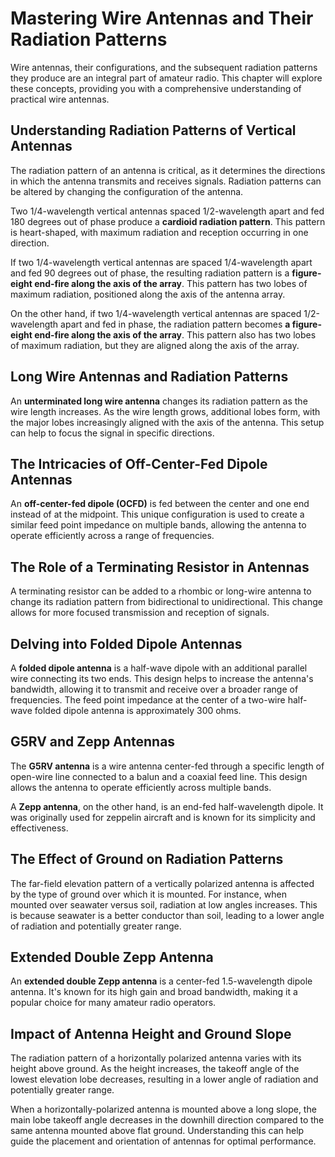 # Mastering Wire Antennas and Their Radiation Patterns

Wire antennas, their configurations, and the subsequent radiation patterns they produce are an integral part of amateur radio. This chapter will explore these concepts, providing you with a comprehensive understanding of practical wire antennas.

## Understanding Radiation Patterns of Vertical Antennas

The radiation pattern of an antenna is critical, as it determines the directions in which the antenna transmits and receives signals. Radiation patterns can be altered by changing the configuration of the antenna.

Two 1/4-wavelength vertical antennas spaced 1/2-wavelength apart and fed 180 degrees out of phase produce a **cardioid radiation pattern**. This pattern is heart-shaped, with maximum radiation and reception occurring in one direction.

If two 1/4-wavelength vertical antennas are spaced 1/4-wavelength apart and fed 90 degrees out of phase, the resulting radiation pattern is a **figure-eight end-fire along the axis of the array**. This pattern has two lobes of maximum radiation, positioned along the axis of the antenna array.

On the other hand, if two 1/4-wavelength vertical antennas are spaced 1/2-wavelength apart and fed in phase, the radiation pattern becomes **a figure-eight end-fire along the axis of the array**. This pattern also has two lobes of maximum radiation, but they are aligned along the axis of the array.

## Long Wire Antennas and Radiation Patterns

An **unterminated long wire antenna** changes its radiation pattern as the wire length increases. As the wire length grows, additional lobes form, with the major lobes increasingly aligned with the axis of the antenna. This setup can help to focus the signal in specific directions.

## The Intricacies of Off-Center-Fed Dipole Antennas

An **off-center-fed dipole (OCFD)** is fed between the center and one end instead of at the midpoint. This unique configuration is used to create a similar feed point impedance on multiple bands, allowing the antenna to operate efficiently across a range of frequencies.

## The Role of a Terminating Resistor in Antennas

A terminating resistor can be added to a rhombic or long-wire antenna to change its radiation pattern from bidirectional to unidirectional. This change allows for more focused transmission and reception of signals.

## Delving into Folded Dipole Antennas

A **folded dipole antenna** is a half-wave dipole with an additional parallel wire connecting its two ends. This design helps to increase the antenna's bandwidth, allowing it to transmit and receive over a broader range of frequencies. The feed point impedance at the center of a two-wire half-wave folded dipole antenna is approximately 300 ohms.

## G5RV and Zepp Antennas

The **G5RV antenna** is a wire antenna center-fed through a specific length of open-wire line connected to a balun and a coaxial feed line. This design allows the antenna to operate efficiently across multiple bands.

A **Zepp antenna**, on the other hand, is an end-fed half-wavelength dipole. It was originally used for zeppelin aircraft and is known for its simplicity and effectiveness.

## The Effect of Ground on Radiation Patterns

The far-field elevation pattern of a vertically polarized antenna is affected by the type of ground over which it is mounted. For instance, when mounted over seawater versus soil, radiation at low angles increases. This is because seawater is a better conductor than soil, leading to a lower angle of radiation and potentially greater range.

## Extended Double Zepp Antenna

An **extended double Zepp antenna** is a center-fed 1.5-wavelength dipole antenna. It's known for its high gain and broad bandwidth, making it a popular choice for many amateur radio operators.

## Impact of Antenna Height and Ground Slope

The radiation pattern of a horizontally polarized antenna varies with its height above ground. As the height increases, the takeoff angle of the lowest elevation lobe decreases, resulting in a lower angle of radiation and potentially greater range.

When a horizontally-polarized antenna is mounted above a long slope, the main lobe takeoff angle decreases in the downhill direction compared to the same antenna mounted above flat ground. Understanding this can help guide the placement and orientation of antennas for optimal performance.